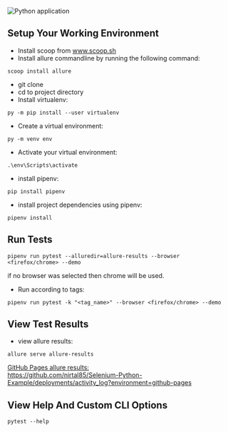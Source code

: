 ![Python application](https://github.com/nirtal85/Selenium-Python-Example/workflows/Python%20application/badge.svg)

## Setup Your Working Environment

* Install scoop from www.scoop.sh
* Install allure commandline by running the following command:
```
scoop install allure
```
* git clone
* cd to project directory 
* Install virtualenv:
```
py -m pip install --user virtualenv
```
* Create a virtual environment: 
```
py -m venv env
```
* Activate your virtual environment:
```
.\env\Scripts\activate
```
* install pipenv:
```
pip install pipenv
```
* install project dependencies using pipenv: 
```
pipenv install
```

## Run Tests

```
pipenv run pytest --alluredir=allure-results --browser <firefox/chrome> --demo
```
if no browser was selected then chrome will be used.

* Run according to tags:
```
pipenv run pytest -k "<tag_name>" --browser <firefox/chrome> --demo
```

## View Test Results


* view allure results: 
```
allure serve allure-results
```

<ins>GitHub Pages allure results:</ins><br/>
https://github.com/nirtal85/Selenium-Python-Example/deployments/activity_log?environment=github-pages

## View Help And Custom CLI Options

```
pytest --help
```
